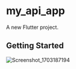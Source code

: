 # my_api_app

A new Flutter project.

## Getting Started

![Screenshot_1703187194](https://github.com/merveperu/LoginSocialMedia/assets/67706542/0fac7dcb-8dd1-4167-9bfc-61a74aa30917)
